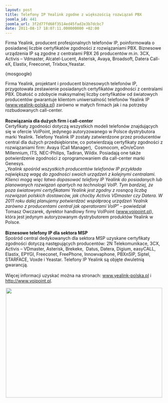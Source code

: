```yaml
---
layout: post
title: Telefony IP Yealink zgodne z większością rozwiązań PBX
joomla_id: 441
joomla_url: 3f2d77fd68f3514ed45fad2e3b7dcbc7
date: 2011-08-17 18:07:11.000000000 +02:00
---
```

Firma Yealink, producent profesjonalnych telefon&oacute;w IP, poinformowała o posiadanej liczbie certyfikat&oacute;w zgodności z rozwiązaniami PBX. Biznesowe urządzenia IP są zgodne z centralami PBX 26 producent&oacute;w m.in. 3CX, Activis &ndash; Vdmaster, Alcatel-Lucent, Asterisk, Avaya, Broadsoft, Datera Call-eX, Elastix, Freeconet, Trixbox,Yeastar.<p>{mosgoogle}</p><p>Firma Yealink, projektant i producent biznesowych telefon&oacute;w IP, przygotowała zestawienie posiadanych certyfikat&oacute;w zgodności z centralami PBX. Dbałość o zdobycie maksymalnej liczby certyfikat&oacute;w od światowych producent&oacute;w gwarantuje klientom uniwersalność telefon&oacute;w Yealink IP (www.yealink-polska.pl) zar&oacute;wno w małych firmach jak i na potrzeby rozbudowanych call-center. <br /><br /><strong>Rozwiązania dla dużych firm i call-center</strong><br />Certyfikaty zgodności dotyczą wszystkich modeli telefon&oacute;w znajdujących się w ofercie VoIPoint, jedynego autoryzowanego w Polsce dystrybutora marki Yealink. Telefony Yealink IP zostały zatwierdzone przez producent&oacute;w central dla dużych przedsiębiorstw, co potwierdzają certyfikaty zgodności z rozwiązaniami firm: Avaya (Call Manager),&nbsp; Cosmocom, eOn/eConn Millennium, ITS, NEC-Philips, Tadiran, Wildix. Posiadają one także potwierdzenie zgodności z oprogramowaniem dla call-center marki Genesys. <br />&bdquo;<em>Yealink spośr&oacute;d wszystkich producent&oacute;w telefon&oacute;w IP przykłada największą wagę do zgodności swoich urządzeń z kolejnymi centralami. Klienci mogą więc łatwo dopasować telefony IP Yealink do posiadanych lub planowanych rozwiązań opartych na technologii VoIP. Tym bardziej, że poza światowymi certyfikatami Yealink jest zgodny z rosnącą liczbą rozwiązań polskich dostawc&oacute;w, jak choćby Activis VDmaster czy Datera. W 2011 roku dalej planujemy potwierdzać wsp&oacute;łpracę urządzeń Yealnik zar&oacute;wno z producentami central jak operatorami VoIP</em>&rdquo; &ndash; powiedział Tomasz Owczarek, dyrektor handlowy firmy VoIPoint (www.voipoint.pl), kt&oacute;ra jest jedynym autoryzowanym dystrybutorem produkt&oacute;w Yealink w Polsce. <br /><br /><strong>Biznesowe telefony IP dla sektora MSP</strong><br />Spośr&oacute;d central dedykowanych dla sektora MSP uzyskane certyfikaty zgodności dotyczą następujących producent&oacute;w: 2N Telekomunikace, 3CX, Activis &ndash; VDmaster, Asterisk, Brekeke,&nbsp; Datus, Datera, Digium, easyCALL, Elastix, EPYGI, Freeconet, FreePhone, Innowvaphone, PBXnSIP, Siptel, STARFACE, Voxde i Yeastar. Telefony IP Yealink są objęte dwuletnią gwarancją.<br /><br />Więcej informacji uzyskać można na stronach: <a href="http://www.yealink-polska.pl" target="_blank">www.yealink-polska.pl</a>  i <a href="http://www.voipoint.pl" target="_blank">http://www.voipoint.pl</a>.</p><div style="text-align: center"><img src="images/img/pr20_voipoint_t26p.jpg" border="0" alt=" " width="500" height="350" /></div> 
